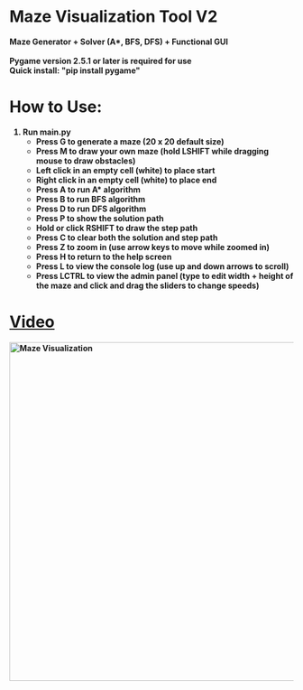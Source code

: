 # Maze Visualization Tool V2
<b>Maze Generator + Solver (A*, BFS, DFS) + Functional GUI<b>
<br>
<br>
<b>Pygame version 2.5.1</b> or later is required for use
<br>
<b>Quick install:</b> "pip install pygame"

# How to Use:
1. Run main.py
    - Press <b>G</b> to generate a maze (20 x 20 default size)
    - Press <b>M</b> to draw your own maze (hold <b>LSHIFT</b> while dragging mouse to draw obstacles)
    - <b>Left click</b> in an empty cell (white) to place start
    - <b>Right click</b> in an empty cell (white) to place end
    -  Press <b>A</b> to run A* algorithm
    - Press <b>B</b> to run BFS algorithm
    -  Press <b>D</b> to run DFS algorithm
    -  Press <b>P</b> to show the solution path
    -  Hold or click <b>RSHIFT</b> to draw the step path
    -  Press <b>C</b> to clear both the solution and step path
    -  Press <b>Z</b> to zoom in (use arrow keys to move while zoomed in)
    -  Press <b>H</b> to return to the help screen
    -  Press <b>L</b> to view the console log (use up and down arrows to scroll)
    -  Press <b>LCTRL</b> to view the admin panel (type to edit width + height of the maze and click and drag the sliders to change speeds)
  
# <a href="https://youtu.be/5CFTmaINplY">Video</a>
<a href="https://youtu.be/5CFTmaINplY"><img src="https://img.youtube.com/vi/5CFTmaINplY/hqdefault.jpg" alt="Maze Visualization" width="600" ></a>

